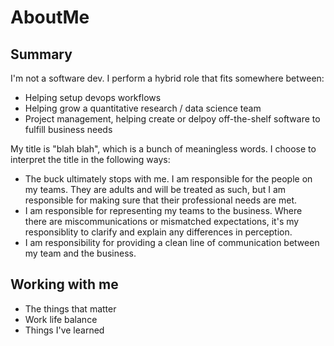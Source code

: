 # AboutMe

## Summary
I'm not a software dev. I perform a hybrid role that fits somewhere between:
* Helping setup devops workflows
* Helping grow a quantitative research / data science team
* Project management, helping create or delpoy off-the-shelf software to fulfill business needs

My title is "blah blah", which is a bunch of meaningless words. I choose to interpret the title in the following ways:
* The buck ultimately stops with me. I am responsible for the people on my teams. They are adults and will be treated as such, but I am responsible for making sure that their professional needs are met.
* I am responsible for representing my teams to the business. Where there are miscommunications or mismatched expectations, it's my responsiblity to clarify and explain any differences in perception.
* I am responsibility for providing a clean line of communication between my team and the business.

## Working with me
* The things that matter
* Work life balance
* Things I've learned
